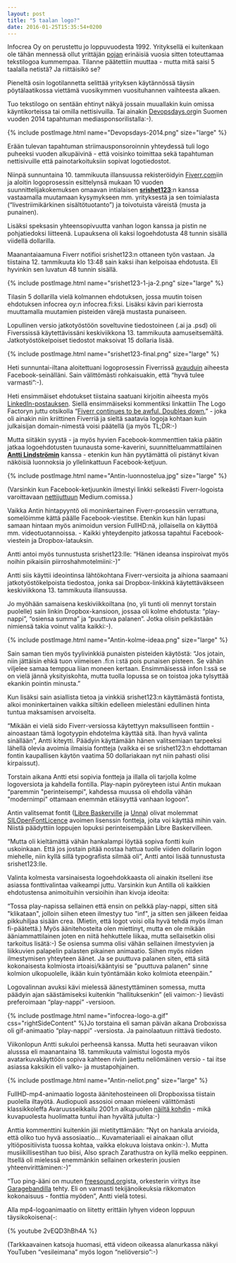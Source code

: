 ```yaml
---
layout: post
title: "5 taalan logo?"
date: 2016-01-25T15:35:54+0200
---
```


Infocrea Oy on perustettu jo loppuvuodesta 1992. Yrityksellä ei kuitenkaan ole tähän mennessä ollut yrittäjän [pojan](http://www.pyppe.fi/) erinäisiä vuosia sitten toteuttamaa tekstilogoa kummempaa. Tilanne päätettiin muuttaa - mutta mitä saisi 5 taalalla netistä? Ja riittäisikö se?<!--more-->

Pieneltä osin logotilannetta selittää yrityksen käytännössä täysin pöytälaatikossa viettämä vuosikymmen vuosituhannen vaihteesta alkaen. 

Tuo tekstilogo on sentään ehtinyt näkyä jossain muuallakin kuin omissa käyntikorteissa tai omilla nettisivuilla. Tai ainakin [Devopsdays.org](http://www.devopsdays.org/events/2014-helsinki/program/)in Suomen vuoden 2014 tapahtuman mediasponsorilistalla:-).

{% include postImage.html name="Devopsdays-2014.png" size="large" %}

Erään tulevan tapahtuman striimausponsoroinnin yhteydessä tuli logo puheeksi  vuoden alkupäivinä - että voisinko toimittaa sekä tapahtuman nettisivuille että painotarkoituksiin sopivat logotiedostot.

Niinpä sunnuntaina 10. tammikuuta illansuussa rekisteröidyin [Fiverr.com](https://www.fiverr.com/)iin ja aloitin logoprosessin esittelynsä mukaan 10 vuoden suunnittelijakokemuksen omaavan intialaisen **[srishet123](https://www.fiverr.com/srishet123)**:n kanssa vastaamalla muutamaan kysymykseen mm. yrityksestä ja sen toimialasta (“livestriimikärkinen sisältötuotanto”) ja toivotuista väreistä (musta ja punainen).

Lisäksi speksasin yhteensopivuutta vanhan logon kanssa ja pistin ne pohjatiedoksi liitteenä. Lupauksena oli kaksi logoehdotusta 48 tunnin sisällä viidellä dollarilla.

Maanantaiaamuna Fiverr notifioi srishet123:n ottaneen työn vastaan. Ja tiistaina 12. tammikuuta klo 13:48 sain kaksi ihan kelpoisaa ehdotusta. Eli hyvinkin sen luvatun 48 tunnin sisällä.

{% include postImage.html name="srishet123-1-ja-2.png" size="large" %}

Tilasin 5 dollarilla vielä kolmannen ehdotuksen, jossa muutin toisen ehdotuksen infocrea oy:n infocrea.fi:ksi. Lisäksi kävin pari kierrosta muuttamalla muutamien pisteiden värejä mustasta punaiseen.

Lopullinen versio jatkotyöstöön soveltuvine tiedostoineen (.ai ja .psd) oli Fiverssissä käytettävissäni keskiviikkona 13. tammikuuta aamuseitsemältä. Jatkotyöstökelpoiset tiedostot maksoivat 15 dollaria lisää.

{% include postImage.html name="srishet123-final.png" size="large" %}

Heti sunnuntai-iltana aloitettuani logoprosessin Fiverrissä [avauduin](https://www.facebook.com/jarmo.lahti/posts/10153352787482963) aiheesta Facebook-seinälläni. Sain välittömästi rohkaisuakin, että “hyvä tulee varmasti”:-).

Heti ensimmäiset ehdotukset tiistaina saatuani kirjoitin aiheesta myös [LinkedIn-postauksen](https://www.linkedin.com/pulse/millaisen-logon-saa-viidell%C3%A4-taalalla-jarmo-lahti). Siellä ensimmäiseksi kommentiksi linkattiin The Logo Factoryn juttu otsikolla “[Fiverr continues to be awful. Doubles down.](http://www.thelogofactory.com/fiverr-continues-to-be-awful-doubles-down/)” - joka oli ainakin niin kriittinen Fiverriä ja sieltä saatavia logoja kohtaan kuin julkaisijan domain-nimestä voisi päätellä (ja myös TL;DR:-)

Mutta siitäkin syystä - ja myös hyvien Facebook-kommenttien takia päätin jatkaa logoehdotusten tuunausta some-kaverini, suunnitteluammattilainen **[Antti Lindströmin](https://www.linkedin.com/in/lindstorm)** kanssa - etenkin kun hän pyytämättä oli pistänyt kivan näköisiä luonnoksia jo yllelinkattuun Facebook-ketjuun.

{% include postImage.html name="Antin-luonnostelua.jpg" size="large" %}

(Varsinkin kun Facebook-ketjuunkin ilmestyi linkki selkeästi Fiverr-logoista varoittavaan [nettijuttuun](https://medium.com/swlh/in-the-past-couple-years-startups-have-started-realizing-that-good-design-can-make-the-difference-2fdeb90d390a#.5qdov5o35) Medium.comissa.) 

Vaikka Antin hintapyyntö oli moninkertainen Fiverr-prosessiin verrattuna, somelöimme kättä päälle Facebook-viestitse. Etenkin kun hän lupasi samaan hintaan myös animoidun version FullHD:nä, jollaisella on käyttöä mm. videotuotannoissa. - Kaikki yhteydenpito jatkossa tapahtui Facebook-viestein ja Dropbox-latauksin. 

Antti antoi myös tunnustusta srishet123:lle: “Hänen ideansa inspiroivat myös noihin pikaisiin piirroshahmotelmiini:-)” 

Antti siis käyttii ideointinsa lähtökohtana Fiverr-versioita ja aihiona saamaani jatkotyöstökelpoista tiedostoa, jonka sai Dropbox-linkkinä käytettäväkseen keskiviikkona 13. tammikuuta illansuussa.

Jo myöhään samaisena keskiviikkoiltana (no, yli tunti oli mennyt torstain puolelle) sain linkin Dropbox-kansioon, jossaa oli kolme ehdotusta: “play-nappi”, “osiensa summa” ja “puuttuva palanen”. Jotka olisin pelkästään nimiensä takia voinut valita kaikki:-).

{% include postImage.html name="Antin-kolme-ideaa.png" size="large" %}

Sain saman tien myös tyylivinkkiä punaisten pisteiden käytöstä: “Jos jotain, niin jättäisin ehkä tuon viimeisen .fi:n i:stä pois punaisen pisteen. Se vähän viljelee samaa temppua liian moneen kertaan. Ensimmäisessä infon I:ssä se on vielä jännä yksityiskohta, mutta tuolla lopussa se on toistoa joka tylsyttää ekankin pointin minusta.”

Kun lisäksi sain asiallista tietoa ja vinkkiä srishet123:n käyttämästä fontista, alkoi moninkertainen vaikka siltikin edelleen mielestäni edullinen hinta tuntua maksamisen arvoiselta.

“Mikään ei vielä sido Fiverr-versiossa käytettyyn maksulliseen fonttiin - ainoastaan tämä logotyypin ehdotelma käyttää sitä. Ihan hyvä valinta sinällään”, Antti kiteytti. Päädyin käyttämään hänen valitsemiaan tarpeeksi lähellä olevia avoimia ilmaisia fontteja (vaikka ei se srishet123:n ehdottaman fontin kaupallisen käytön vaatima 50 dollariakaan nyt niin pahasti olisi kirpaissut).

Torstain aikana Antti etsi sopivia fontteja ja illalla oli tarjolla kolme logoversiota ja kahdella fontilla. Play-napin pyöreyteen istui Antin mukaan “paremmin "perinteisempi", kahdessa muussa oli ehdolla vähän "modernimpi" ottamaan enemmän etäisyyttä vanhaan logoon”.

Antin valitsemat fontit ([Libre Baskerville](https://www.google.com/fonts/specimen/Libre+Baskerville) ja [Unna](https://www.google.com/fonts/specimen/Unna)) olivat molemmat [SILOpenFontLicence](http://scripts.sil.org/cms/scripts/page.php?site_id=nrsi&id=OFL) avoimen lisenssin fontteja, joita voi käyttää mihin vain. Niistä päädyttiin loppujen lopuksi perinteisempään Libre Baskervilleen.

“Mutta oli kieltämättä vähän hankalampi löytää sopiva fontti kuin uskoinkaan.  Että jos jostain pitää nostaa hattua tuolle viiden dollarin logon miehelle, niin kyllä sillä typografista silmää oli”, Antti antoi lisää tunnustusta srishet123:lle.

Valinta kolmesta varsinaisesta logoehdokkaasta oli ainakin itselleni itse asiassa fonttivalintaa vaikeampi juttu. Varsinkin kun Antilla oli kaikkien ehdotustensa animoituihin versioihin ihan kivoja ideoita:

“Tossa play-napissa sellainen että ensin on pelkkä play-nappi, sitten sitä "klikataan", jolloin siihen eteen ilmestyy tuo "inf", ja sitten sen jälkeen feidaa pikkuhiljaa sisään crea. (Mietin, että logot voisi olla hyvä tehdä myös ilman fi-päätettä.) Myös äänitehosteita olen miettinyt, mutta en ole mikään ääniammattilainen joten en niitä hehkuttele liikaa, mutta sellaisetkin olisi tarkoitus lisätä:-) Se osiensa summa olisi vähän sellainen ilmestyvien ja liikkuvien palapelin palasten pikainen animaatio. Siihen myös niiden ilmestymisen yhteyteen äänet.
Ja se puuttuva palanen siten, että siitä kokonaisesta kolmiosta irtoaisi/kääntyisi se "puuttuva palanen" sinne kolmion ulkopuolelle, ikään kuin työntämään koko kolmiota eteenpäin.”

Logovalinnan avuksi kävi mielessä äänestyttäminen somessa, mutta päädyin ajan säästämiseksi kuitenkin “hallituksenkin” (eli vaimon:-) lievästi preferoimaan “play-nappi” -versioon.

{% include postImage.html name="infocrea-logo-a.gif" css="rightSideContent" %}Jo torstaina eli saman päivän aikana Droboxissa oli gif-animaatio “play-nappi” -versiosta. Ja painolaatuun riittävä tiedosto. 

Viikonlopun Antti sukuloi perheensä kanssa. Mutta heti seuraavan viikon alusssa eli maanantaina 18. tammikuuta valmistui logosta myös avatarkuvakäyttöön sopiva kahteen riviin jaettu neliömäinen versio - tai itse asiassa kaksikin eli valko- ja mustapohjainen.

{% include postImage.html name="Antin-neliot.png" size="large" %}

FullHD-mp4-animaatio logosta äänitehosteineen oli Dropboxissa tiistain puolella iltayötä. Audiopuoli assosioi omaan mieleeni välittömästi klassikkoleffa Avaruusseikkailu 2001:n alkupuolen [näiltä kohdin](https://youtu.be/ypEaGQb6dJk?t=7m3s) - mikä kuvapuolesta huolimatta tuntui ihan hyvältä jutulta:-)

Anttia kommenttini kuitenkin jäi mietityttämään: “Nyt on hankala arvioida, että oliko tuo hyvä assosiaatio... Kuvamateriaali ei ainakaan ollut yltiöpositiivista tuossa kohtaa, vaikka elokuva loistava onkin:-). Mutta musiikillisestihan tuo biisi, Also sprach Zarathustra on kyllä melko eeppinen. Itsellä oli mielessä enemmänkin sellainen orkesterin jousien yhteenvirittäminen:-)” 

“Tuo ping-ääni on muuten [freesound.org](http://freesound.org/)ista, orkesterin viritys itse [Garagebandilla](https://www.apple.com/ios/garageband/) tehty. Eli on varmasti tekijänoikeuksia rikkomaton kokonaisuus - fonttia myöden”, Antti vielä totesi. 

Alla mp4-logoanimaatio on liitetty erittäin lyhyen videon loppuun täysikokoisena(-:

{% youtube 2vEQD3hBh4A %}

(Tarkkaavainen katsoja huomasi, että videon oikeassa alanurkassa näkyi YouTuben “vesileimana” myös logon “neliöversio”:-) 
